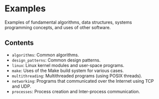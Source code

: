 # Examples
Examples of fundamental algorithms, data structures, systems programming concepts, and uses of other software.

## Contents
  - `algorithms`: Common algorithms.
  - `design_patterns`: Common design patterns.
  - `linux`: Linux kernel modules and user-space programs.
  - `make`: Uses of the Make build system for various cases.
  - `multithreading`: Multithreaded programs (using POSIX threads).
  - `networking`: Programs that communicated over the Internet using TCP and UDP.
  - `processes`: Process creation and Inter-process communication.
